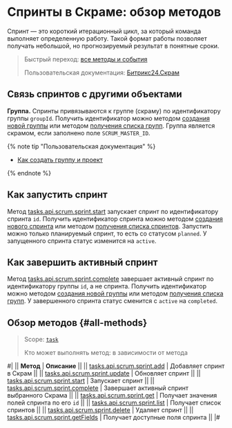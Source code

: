 # Спринты в Скраме: обзор методов

Спринт — это короткий итерационный цикл, за который команда выполняет определенную работу. Такой формат работы позволяет получать небольшой, но прогнозируемый результат в понятные сроки.

> Быстрый переход: [все методы и события](#all-methods) 
> 
> Пользовательская документация: [Битрикс24.Скрам](https://helpdesk.bitrix24.ru/open/13660630/) 

## Связь спринтов с другими объектами

**Группа.** Спринты привязываются к группе (скраму) по идентификатору группы `groupId`. Получить идентификатор можно методом [создания новой группы](../../sonet-group-create.md) или методом [получения списка групп](../../socialnetwork-api-workgroup-list.md). Группа является скрамом, если заполнено поле `SCRUM_MASTER_ID`.

{% note tip "Пользовательская документация" %}

- [Как создать группу и проект](https://helpdesk.bitrix24.ru/open/22699004/)

{% endnote %}

## Как запустить спринт

Метод [tasks.api.scrum.sprint.start](./tasks-api-scrum-sprint-start.md) запускает спринт по идентификатору спринта `id`. Получить идентификатор спринта можно методом [создания нового спринта](./tasks-api-scrum-sprint-add.md) или методом [получения списка спринтов](./tasks-api-scrum-sprint-list.md). Запустить можно только планируемый спринт, то есть со статусом `planned`. У запущенного спринта статус изменится на `active`.

## Как завершить активный спринт

Метод [tasks.api.scrum.sprint.complete](./tasks-api-scrum-sprint-complete.md) завершает активный спринт по идентификатору группы `id`, а не спринта. Получить идентификатор можно методом [создания новой группы](../../sonet-group-create.md) или методом [получения списка групп](../../socialnetwork-api-workgroup-list.md). У завершенного спринта статус сменится с `active` на `completed`.

## Обзор методов {#all-methods}

> Scope: [`task`](../../../scopes/permissions.md)
>
> Кто может выполнять метод: в зависимости от метода

#|
|| **Метод** | **Описание** ||
|| [tasks.api.scrum.sprint.add](./tasks-api-scrum-sprint-add.md) | Добавляет спринт в Скрам ||
|| [tasks.api.scrum.sprint.update](./tasks-api-scrum-sprint-update.md) | Обновляет спринт ||
|| [tasks.api.scrum.sprint.start](./tasks-api-scrum-sprint-start.md) | Запускает спринт ||
|| [tasks.api.scrum.sprint.complete](./tasks-api-scrum-sprint-complete.md) | Завершает активный спринт выбранного Скрама ||
|| [tasks.api.scrum.sprint.get](./tasks-api-scrum-sprint-get.md) | Получает значения полей спринта по его `id` ||
|| [tasks.api.scrum.sprint.list](./tasks-api-scrum-sprint-list.md) | Получает список спринтов ||
|| [tasks.api.scrum.sprint.delete](./tasks-api-scrum-sprint-delete.md) | Удаляет спринт ||
|| [tasks.api.scrum.sprint.getFields](./tasks-api-scrum-sprint-get-fields.md) | Получает доступные поля спринта ||
|#
